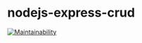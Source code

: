 # nodejs-express-crud
[![Maintainability](https://api.codeclimate.com/v1/badges/44b64fd128b72e21c914/maintainability)](https://codeclimate.com/github/kimbugweronnie/nodejs-express-crud/maintainability)

